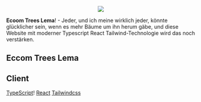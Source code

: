 <p align="center">
  <img src="https://avatars.githubusercontent.com/u/87303817?s=400&u=15033eabaef7673b42f03040a5373c4b99996252&v=4"/>
</p>

**Ecoom Trees Lema**! - Jeder, und ich meine wirklich jeder, könnte glücklicher sein, wenn es mehr Bäume um ihn herum gäbe, und diese Website mit moderner Typescript React Tailwind-Technologie wird das noch verstärken.

## Eccom Trees Lema


## Client

[TypeScript](https://www.typescriptlang.org/)!
[React](https://react.dev/)
[Tailwindcss](https://tailwindcss.com/)
